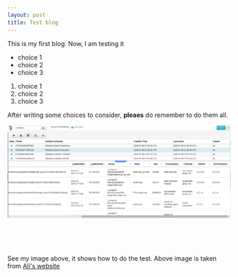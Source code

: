 ```yaml
---
layout: post
title: Test blog 
---
```


This is my first blog. Now, I am testing it 

- choice 1 
- choice 2 
- choice 3

1. choice 1
2. choice 2
3. choice 3


After writing some choices to consider, **pleaes** do remember to do them all.

![test image](/images/velo.png)

<br>
<br>
<br>

See my image above, it shows how to do the test. Above image is taken from [Ali's website ](https://www.hackdefend.com)
